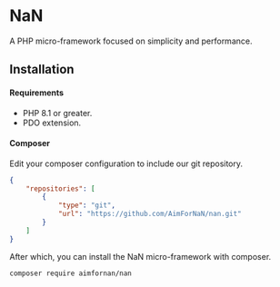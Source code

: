 # NaN

A PHP micro-framework focused on simplicity and performance.

## Installation

#### Requirements

 - PHP 8.1 or greater.
 - PDO extension.

#### Composer

Edit your composer configuration to include our git repository.

```json title="composer.json"
{
    "repositories": [
        {
            "type": "git",
            "url": "https://github.com/AimForNaN/nan.git"
        }
    ]
}
```

After which, you can install the NaN micro-framework with composer.

```shell
composer require aimfornan/nan
```
